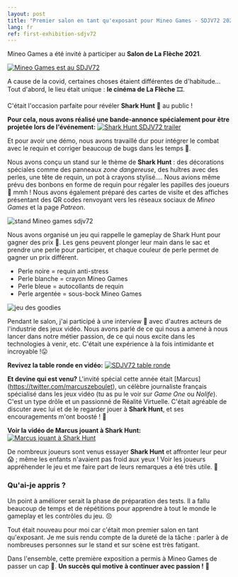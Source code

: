 ```yaml
---
layout: post
title: "Premier salon en tant qu'exposant pour Mineo Games - SDJV72 2021"
lang: fr
ref: first-exhibition-sdjv72
---
```


Mineo Games a été invité à participer au **Salon de La Flèche 2021**.

<a href="https://www.sdjv72.fr/"> <img src="https://imgur.com/mpOGWIh.png" alt="Mineo Games est au SDJV72" /> </a>

A cause de la covid, certaines choses étaient différentes de d'habitude... Tout d'abord, le lieu était unique : **le cinéma de La Flèche** 🎞.

C'était l'occasion parfaite pour révéler **Shark Hunt** 🦈 au public !

**Pour cela, nous avons réalisé une bande-annonce spécialement pour être projetée lors de l'événement:**
<a href="https://www.youtube.com/watch?v=1kWwF1yRNHA"> <img src="https://imgur.com/a/svPxndd.png" alt="Shark Hunt SDJV72 trailer" /> </a>

Et pour avoir une démo, nous avons travaillé dur pour intégrer le combat avec le requin et corriger beaucoup de bugs dans les temps 🥵.

Nous avons conçu un stand sur le thème de **Shark Hunt** : des décorations spéciales comme des panneaux _zone dangereuse_, des huîtres avec des perles, une tête de requin, un pot à crayons stylisé....
Nous avions même prévu des bonbons en forme de requin pour régaler les papilles des joueurs 🍬 mmh !
Nous avons également préparé des cartes de visite et des affiches présentant des QR codes renvoyant vers les réseaux sociaux de _Mineo Games_ et la page _Patreon_.

<img src="https://imgur.com/cTeAvLQ.png" alt="stand Mineo games sdjv72" />

Nous avons organisé un jeu qui rappelle le gameplay de Shark Hunt pour gagner des prix 🎲. Les gens peuvent plonger leur main dans le sac et prendre une perle pour participer, et chaque couleur de perle permet de gagner un prix différent.

- Perle noire = requin anti-stress
- Perle blanche = crayon Mineo Games
- Perle bleue = autocollants de requin
- Perle argentée = sous-bock Mineo Games

<img src="https://imgur.com/XYtvAnl.gif" alt="jeu des goodies" />

Pendant le salon, j'ai participé à une interview 🎤 avec d'autres acteurs de l'industrie des jeux vidéo. Nous avons parlé de ce qui nous a amené à nous lancer dans notre métier passion, de ce qui nous excite dans les technologies à venir, etc.
C'était une expérience à la fois intimidante et incroyable !😛

**Revivez la table ronde en vidéo:**
<a href="https://t.co/p1Ft6VzAOA"> <img src="https://imgur.com/anm3QfF.png" alt="SDJV72 table ronde" /> </a>

**Et devine qui est venu?**
L'invité spécial cette année était [Marcus] (https://twitter.com/marcuszeboulet), un célèbre journaliste français spécialisé dans les jeux vidéo (tu as pu le voir sur _Game One_ ou _Nolife_).
C'est un type drôle et un passionné de Réalité Virtuelle. C'était agréable de discuter avec lui et de le regarder jouer à **Shark Hunt**, et ses encouragements m'ont boosté !
🤗

**Voir la vidéo de Marcus jouant à Shark Hunt:**
<a href="https://youtu.be/iq_W01TK744"> <img src="https://imgur.com/a/svPxndd.png" alt="Marcus jouant à Shark Hunt" /> </a>

De nombreux joueurs sont venus essayer **Shark Hunt** et affronter leur peur 😱 ; même les enfants n'avaient pas froid aux yeux !
Voir les joueurs appréhender le jeu et me faire part de leurs remarques a été très utile. 🙏

### Qu'ai-je appris ?

Un point à améliorer serait la phase de préparation des tests. Il a fallu beaucoup de temps et de répétitions pour apprendre à tout le monde le gameplay et les contrôles du jeu. 😣

Tout était nouveau pour moi car c'était mon premier salon en tant qu'exposant. Je me suis rendu compte de la dureté de la tâche : parler à de nombreuses personnes sur le stand et sur scène est très fatigant.

Dans l'ensemble, cette première exposition a permis à Mineo Games de passer un cap 🚀. **Un succès qui motive à continuer avec passion !** 🤩

